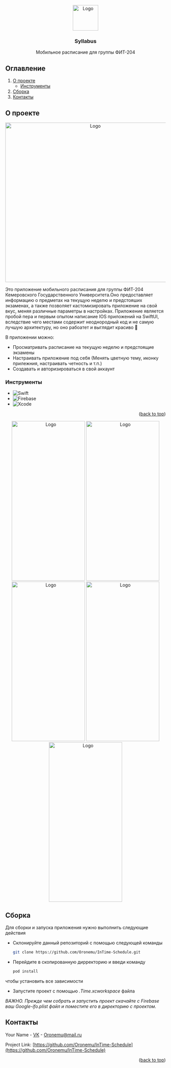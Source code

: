 
<br />
<div align="center">
    <img src="https://sun9-53.userapi.com/impg/PDEKifqvz1lkpJh7lDj4VcFjzk13lPKRury_yg/IMDUykQOKt8.jpg?size=1024x1024&quality=95&sign=54cb681ef93d26236735b5310ad2a229&type=album" alt="Logo" width="80" height="80">

  <h3 align="center">Syllabus</h3>
  <p align="center">
    Мобильное расписание для группы ФИТ-204
  </p>
</div>

<H2>Оглавление</H2>
<ol>
<li>
  <a href="#о-проекте">О проекте</a>
  <ul>
    <li><a href="#инструменты">Инструменты</a></li>
  </ul>
</li>
<li><a href="#сборка">Сборка</a></li>
<li><a href="#контакты">Контакты</a></li>
</ol>

## О проекте

<div align="center">
    <img src="https://sun9-27.userapi.com/impg/rSugnTXknAPR1t_bG-TnS_wmUy3OLxfu2Qj9zA/bFUuvPUniQQ.jpg?size=743x680&quality=96&sign=289bf580fe7e9ca19c24041035bc62b8&type=album
" alt="Logo" width="550" height="500">
</div>

Это приложение мобильного расписания для группы ФИТ-204 Кемеровского Государственного Университета.Оно предоставляет информацию о предметах на текущую неделю и предстояших экзаменах, а также позволяет кастомизировать приложение на свой вкус, меняя различные параметры в настройках. Приложение является пробой пера и первым опытом написание IOS приложений на SwiftUI, вследствие чего местами содержит неоднородный код и не самую лучшую архитектуру, но оно рабоатет и выглядит красиво 🤨

В приложении можно:
* Просматривать расписание на текущую неделю и предстоящие экзамены
* Настраивать приложение под себя (Менять цветную тему, иконку прилежния, настраивать четность и т.п.)
* Создавать и авторизироваться в свой аккаунт 

### Инструменты

* ![Swift](https://img.shields.io/badge/swift-F54A2A?style=for-the-badge&logo=swift&logoColor=white)
* ![Firebase](https://img.shields.io/badge/Firebase-039BE5?style=for-the-badge&logo=Firebase&logoColor=white)
* ![Xcode](https://img.shields.io/badge/Xcode-007ACC?style=for-the-badge&logo=Xcode&logoColor=white)

<p align="right">(<a href="#о-проекте">back to top</a>)</p>

<div align="center">
    <img src="https://sun9-49.userapi.com/impg/X_uzRnidCxJ5kxDIGMs6DsPfBln2_RDTB12Ssw/Jd3_kIOSXPs.jpg?size=998x2160&quality=95&sign=45c53556569160b0bbe9624888419fdd&type=album" alt="Logo" width="230" height="500">
    <img src="https://sun9-74.userapi.com/impg/8N3CN_Lf_IjyDBJKlAPj390DCUVJ1AhqtNbpjQ/UGw_HjG24pY.jpg?size=998x2160&quality=95&sign=4cc08f8b8f6b5886c0cd59483874be10&type=album" alt="Logo" width="230" height="500">
    <img src="https://sun9-68.userapi.com/impg/JO7JzecldTbBepJU9AxOgACF2tjdkkTxQQtrgg/3vJ9LEuEBfk.jpg?size=998x2160&quality=95&sign=becf4caab54ee427326bd45495281ada&type=album" alt="Logo" width="230" height="500">
    <img src="https://sun9-24.userapi.com/impg/8yp5pO3f2MSxjqQgo7mBMA4yLk2lPLKH87xT0g/-pnuNfPp8FE.jpg?size=998x2160&quality=95&sign=263be82e2474dd3b6408a72d999570dc&type=album" alt="Logo" width="230" height="500">
    <img src="https://sun9-21.userapi.com/impg/U0Q03XwECC72Y36hUJ5oOJXUGkTXpXF-L7tsyg/7pF5M_QDxUA.jpg?size=998x2160&quality=95&sign=4ee1b966c44361751e44d9f7901e9126&type=album" alt="Logo" width="230" height="500">
</div>

## Сборка

Для сборки и запуска приложения нужно выполнить следующие действия

* Склонируйте данный репозиторий с помощью следующей команды 
  ```sh
  git clone https://github.com/Oronemu/InTime-Schedule.git
  ```

* Перейдите в скопированную дирректорию и введи команду  
  ```sh
  pod install
  ```
чтобы установить все зависимости 

* Запустите проект с помощью _.Time.xcworkspace_ файла

_ВАЖНО. Прежде чем собрать и запустить проект скачайте с Firebase ваш Google-ifo.plist файл и поместите его в директорию с проектом._


<!-- CONTACT -->
## Контакты

Your Name - [VK](https://vk.com/oronemu) - Oronemu@mail.ru

Project Link: [https://github.com/Oronemu/InTime-Schedule](https://github.com/Oronemu/InTime-Schedule)

<p align="right">(<a href="#о-проекте">back to top</a>)</p>
